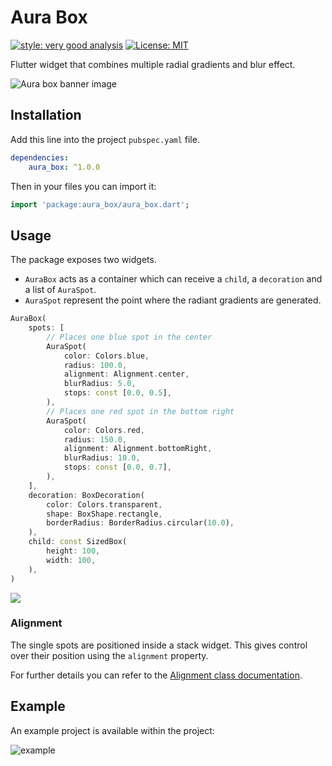 # Aura Box

[![style: very good analysis][very_good_analysis_badge]][very_good_analysis_link]
[![License: MIT][license_badge]][license_link]

Flutter widget that combines multiple radial gradients and blur effect.

![Aura box banner image](https://github.com/GangemiLorenzo/aura_box/assets/26723808/16a43670-17df-4515-8a57-29f17b94607b)


[license_badge]: https://img.shields.io/badge/license-MIT-blue.svg
[license_link]: https://opensource.org/licenses/MIT
[very_good_analysis_badge]: https://img.shields.io/badge/style-very_good_analysis-B22C89.svg
[very_good_analysis_link]: https://pub.dev/packages/very_good_analysis


## Installation

Add this line into the project `pubspec.yaml` file.

```yaml
dependencies:
    aura_box: ^1.0.0
```

Then in your files you can import it:

```dart
import 'package:aura_box/aura_box.dart';
```


## Usage

The package exposes two widgets.
- `AuraBox` acts as a container which can receive a `child`, a `decoration` and a list of `AuraSpot`.
- `AuraSpot` represent the point where the radiant gradients are generated.

```dart
AuraBox(
    spots: [
        // Places one blue spot in the center
        AuraSpot(
            color: Colors.blue,
            radius: 100.0,
            alignment: Alignment.center,
            blurRadius: 5.0,
            stops: const [0.0, 0.5],
        ),
        // Places one red spot in the bottom right
        AuraSpot(
            color: Colors.red,
            radius: 150.0,
            alignment: Alignment.bottomRight,
            blurRadius: 10.0,
            stops: const [0.0, 0.7],
        ),
    ],
    decoration: BoxDecoration(
        color: Colors.transparent,
        shape: BoxShape.rectangle,
        borderRadius: BorderRadius.circular(10.0),
    ),
    child: const SizedBox(
        height: 100,
        width: 100,
    ),
)
```

![](https://github.com/GangemiLorenzo/aura_box/assets/26723808/974cfc39-28be-4942-bbab-95d942a5917a)

### Alignment

The single spots are positioned inside a stack widget.
This gives control over their position using the `alignment` property.

For further details you can refer to the [Alignment class documentation](https://api.flutter.dev/flutter/painting/Alignment-class.html).

## Example

An example project is available within the project:

![example](https://github.com/GangemiLorenzo/aura_box/assets/26723808/c5852f3a-b85d-4c2d-8e97-57016712c5ea)






